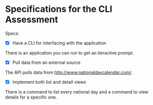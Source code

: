 # Specifications for the CLI Assessment

Specs:
- [x] Have a CLI for interfacing with the application 

There is an application you can run to get an iteractive prompt.
- [X] Pull data from an external source 

The API pulls data from http://www.nationaldaycalendar.com/.
- [X] Implement both list and detail views 

There is a command to list every national day and a command to view details for a specific one.
